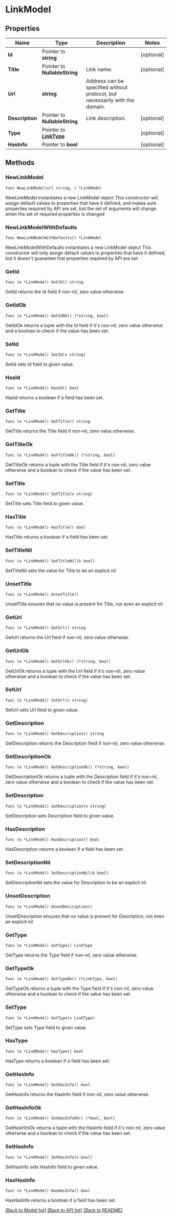# LinkModel

## Properties

Name | Type | Description | Notes
------------ | ------------- | ------------- | -------------
**Id** | Pointer to **string** |  | [optional] 
**Title** | Pointer to **NullableString** | Link name. | [optional] 
**Url** | **string** | Address can be specified without protocol, but necessarily with the domain. | 
**Description** | Pointer to **NullableString** | Link description. | [optional] 
**Type** | Pointer to [**LinkType**](LinkType.md) |  | [optional] 
**HasInfo** | Pointer to **bool** |  | [optional] 

## Methods

### NewLinkModel

`func NewLinkModel(url string, ) *LinkModel`

NewLinkModel instantiates a new LinkModel object
This constructor will assign default values to properties that have it defined,
and makes sure properties required by API are set, but the set of arguments
will change when the set of required properties is changed

### NewLinkModelWithDefaults

`func NewLinkModelWithDefaults() *LinkModel`

NewLinkModelWithDefaults instantiates a new LinkModel object
This constructor will only assign default values to properties that have it defined,
but it doesn't guarantee that properties required by API are set

### GetId

`func (o *LinkModel) GetId() string`

GetId returns the Id field if non-nil, zero value otherwise.

### GetIdOk

`func (o *LinkModel) GetIdOk() (*string, bool)`

GetIdOk returns a tuple with the Id field if it's non-nil, zero value otherwise
and a boolean to check if the value has been set.

### SetId

`func (o *LinkModel) SetId(v string)`

SetId sets Id field to given value.

### HasId

`func (o *LinkModel) HasId() bool`

HasId returns a boolean if a field has been set.

### GetTitle

`func (o *LinkModel) GetTitle() string`

GetTitle returns the Title field if non-nil, zero value otherwise.

### GetTitleOk

`func (o *LinkModel) GetTitleOk() (*string, bool)`

GetTitleOk returns a tuple with the Title field if it's non-nil, zero value otherwise
and a boolean to check if the value has been set.

### SetTitle

`func (o *LinkModel) SetTitle(v string)`

SetTitle sets Title field to given value.

### HasTitle

`func (o *LinkModel) HasTitle() bool`

HasTitle returns a boolean if a field has been set.

### SetTitleNil

`func (o *LinkModel) SetTitleNil(b bool)`

 SetTitleNil sets the value for Title to be an explicit nil

### UnsetTitle
`func (o *LinkModel) UnsetTitle()`

UnsetTitle ensures that no value is present for Title, not even an explicit nil
### GetUrl

`func (o *LinkModel) GetUrl() string`

GetUrl returns the Url field if non-nil, zero value otherwise.

### GetUrlOk

`func (o *LinkModel) GetUrlOk() (*string, bool)`

GetUrlOk returns a tuple with the Url field if it's non-nil, zero value otherwise
and a boolean to check if the value has been set.

### SetUrl

`func (o *LinkModel) SetUrl(v string)`

SetUrl sets Url field to given value.


### GetDescription

`func (o *LinkModel) GetDescription() string`

GetDescription returns the Description field if non-nil, zero value otherwise.

### GetDescriptionOk

`func (o *LinkModel) GetDescriptionOk() (*string, bool)`

GetDescriptionOk returns a tuple with the Description field if it's non-nil, zero value otherwise
and a boolean to check if the value has been set.

### SetDescription

`func (o *LinkModel) SetDescription(v string)`

SetDescription sets Description field to given value.

### HasDescription

`func (o *LinkModel) HasDescription() bool`

HasDescription returns a boolean if a field has been set.

### SetDescriptionNil

`func (o *LinkModel) SetDescriptionNil(b bool)`

 SetDescriptionNil sets the value for Description to be an explicit nil

### UnsetDescription
`func (o *LinkModel) UnsetDescription()`

UnsetDescription ensures that no value is present for Description, not even an explicit nil
### GetType

`func (o *LinkModel) GetType() LinkType`

GetType returns the Type field if non-nil, zero value otherwise.

### GetTypeOk

`func (o *LinkModel) GetTypeOk() (*LinkType, bool)`

GetTypeOk returns a tuple with the Type field if it's non-nil, zero value otherwise
and a boolean to check if the value has been set.

### SetType

`func (o *LinkModel) SetType(v LinkType)`

SetType sets Type field to given value.

### HasType

`func (o *LinkModel) HasType() bool`

HasType returns a boolean if a field has been set.

### GetHasInfo

`func (o *LinkModel) GetHasInfo() bool`

GetHasInfo returns the HasInfo field if non-nil, zero value otherwise.

### GetHasInfoOk

`func (o *LinkModel) GetHasInfoOk() (*bool, bool)`

GetHasInfoOk returns a tuple with the HasInfo field if it's non-nil, zero value otherwise
and a boolean to check if the value has been set.

### SetHasInfo

`func (o *LinkModel) SetHasInfo(v bool)`

SetHasInfo sets HasInfo field to given value.

### HasHasInfo

`func (o *LinkModel) HasHasInfo() bool`

HasHasInfo returns a boolean if a field has been set.


[[Back to Model list]](../README.md#documentation-for-models) [[Back to API list]](../README.md#documentation-for-api-endpoints) [[Back to README]](../README.md)



